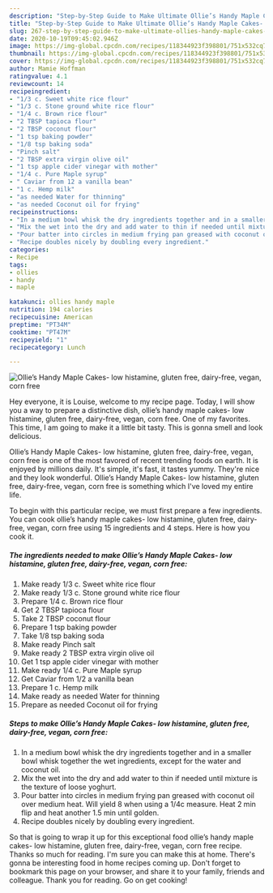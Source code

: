 ```yaml
---
description: "Step-by-Step Guide to Make Ultimate Ollie’s Handy Maple Cakes- low histamine, gluten free, dairy-free, vegan, corn free"
title: "Step-by-Step Guide to Make Ultimate Ollie’s Handy Maple Cakes- low histamine, gluten free, dairy-free, vegan, corn free"
slug: 267-step-by-step-guide-to-make-ultimate-ollies-handy-maple-cakes-low-histamine-gluten-free-dairy-free-vegan-corn-free
date: 2020-10-19T09:45:02.946Z
image: https://img-global.cpcdn.com/recipes/118344923f398801/751x532cq70/ollies-handy-maple-cakes-low-histamine-gluten-free-dairy-free-vegan-corn-free-recipe-main-photo.jpg
thumbnail: https://img-global.cpcdn.com/recipes/118344923f398801/751x532cq70/ollies-handy-maple-cakes-low-histamine-gluten-free-dairy-free-vegan-corn-free-recipe-main-photo.jpg
cover: https://img-global.cpcdn.com/recipes/118344923f398801/751x532cq70/ollies-handy-maple-cakes-low-histamine-gluten-free-dairy-free-vegan-corn-free-recipe-main-photo.jpg
author: Mamie Hoffman
ratingvalue: 4.1
reviewcount: 14
recipeingredient:
- "1/3 c. Sweet white rice flour"
- "1/3 c. Stone ground white rice flour"
- "1/4 c. Brown rice flour"
- "2 TBSP tapioca flour"
- "2 TBSP coconut flour"
- "1 tsp baking powder"
- "1/8 tsp baking soda"
- "Pinch salt"
- "2 TBSP extra virgin olive oil"
- "1 tsp apple cider vinegar with mother"
- "1/4 c. Pure Maple syrup"
- " Caviar from 12 a vanilla bean"
- "1 c. Hemp milk"
- "as needed Water for thinning"
- "as needed Coconut oil for frying"
recipeinstructions:
- "In a medium bowl whisk the dry ingredients together and in a smaller bowl whisk together the wet ingredients, except for the water and coconut oil."
- "Mix the wet into the dry and add water to thin if needed until mixture is the texture of loose yoghurt."
- "Pour batter into circles in medium frying pan greased with coconut oil over medium heat. Will yield 8 when using a 1/4c measure. Heat 2 min flip and heat another 1.5 min until golden."
- "Recipe doubles nicely by doubling every ingredient."
categories:
- Recipe
tags:
- ollies
- handy
- maple

katakunci: ollies handy maple 
nutrition: 194 calories
recipecuisine: American
preptime: "PT34M"
cooktime: "PT47M"
recipeyield: "1"
recipecategory: Lunch

---
```



![Ollie’s Handy Maple Cakes- low histamine, gluten free, dairy-free, vegan, corn free](https://img-global.cpcdn.com/recipes/118344923f398801/751x532cq70/ollies-handy-maple-cakes-low-histamine-gluten-free-dairy-free-vegan-corn-free-recipe-main-photo.jpg)

Hey everyone, it is Louise, welcome to my recipe page. Today, I will show you a way to prepare a distinctive dish, ollie’s handy maple cakes- low histamine, gluten free, dairy-free, vegan, corn free. One of my favorites. This time, I am going to make it a little bit tasty. This is gonna smell and look delicious.

Ollie’s Handy Maple Cakes- low histamine, gluten free, dairy-free, vegan, corn free is one of the most favored of recent trending foods on earth. It is enjoyed by millions daily. It's simple, it's fast, it tastes yummy. They're nice and they look wonderful. Ollie’s Handy Maple Cakes- low histamine, gluten free, dairy-free, vegan, corn free is something which I've loved my entire life.




To begin with this particular recipe, we must first prepare a few ingredients. You can cook ollie’s handy maple cakes- low histamine, gluten free, dairy-free, vegan, corn free using 15 ingredients and 4 steps. Here is how you cook it.

<!--inarticleads1-->

##### The ingredients needed to make Ollie’s Handy Maple Cakes- low histamine, gluten free, dairy-free, vegan, corn free:

1. Make ready 1/3 c. Sweet white rice flour
1. Make ready 1/3 c. Stone ground white rice flour
1. Prepare 1/4 c. Brown rice flour
1. Get 2 TBSP tapioca flour
1. Take 2 TBSP coconut flour
1. Prepare 1 tsp baking powder
1. Take 1/8 tsp baking soda
1. Make ready Pinch salt
1. Make ready 2 TBSP extra virgin olive oil
1. Get 1 tsp apple cider vinegar with mother
1. Make ready 1/4 c. Pure Maple syrup
1. Get  Caviar from 1/2 a vanilla bean
1. Prepare 1 c. Hemp milk
1. Make ready as needed Water for thinning
1. Prepare as needed Coconut oil for frying




<!--inarticleads2-->

##### Steps to make Ollie’s Handy Maple Cakes- low histamine, gluten free, dairy-free, vegan, corn free:

1. In a medium bowl whisk the dry ingredients together and in a smaller bowl whisk together the wet ingredients, except for the water and coconut oil.
1. Mix the wet into the dry and add water to thin if needed until mixture is the texture of loose yoghurt.
1. Pour batter into circles in medium frying pan greased with coconut oil over medium heat. Will yield 8 when using a 1/4c measure. Heat 2 min flip and heat another 1.5 min until golden.
1. Recipe doubles nicely by doubling every ingredient.




So that is going to wrap it up for this exceptional food ollie’s handy maple cakes- low histamine, gluten free, dairy-free, vegan, corn free recipe. Thanks so much for reading. I'm sure you can make this at home. There's gonna be interesting food in home recipes coming up. Don't forget to bookmark this page on your browser, and share it to your family, friends and colleague. Thank you for reading. Go on get cooking!
